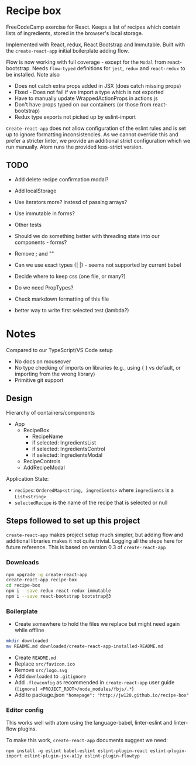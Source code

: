 # Recipe box

FreeCodeCamp exercise for React. Keeps a list of recipes which contain lists of ingredients, stored
in the browser's local storage.

Implemented with React, redux, React Bootstrap and Immutable. Built with the `create-react-app` initial boilerplate adding flow.

Flow is now working with full coverage - except for the `Modal` from react-bootstrap. Needs `flow-typed` definitions for `jest`, `redux` and `react-redux` to be installed. Note also

* Does not catch extra props added in JSX (does catch missing props)
* Fixed - Does not fail if we import a type which is not exported
* Have to manually update WrappedActionProps in actions.js
* Don't have props typed on our containers (or those from react-bootstrap)
* Redux type exports not picked up by eslint-import

`Create-react-app` does not allow configuration of the eslint rules and is set up to ignore formatting inconsistencies. As we
cannot override this and prefer a stricter linter, we provide an additional strict configuration which we run manually. Atom runs
the provided less-strict version.


## TODO

* Add delete recipe confirmation modal?
* Add localStorage

* Use iterators more? instesd of passing arrays?
* Use immutable in forms?
* Other tests
* Should we do something better with threading state into our components - forms?
* Remove ; and ""
* Can we use exact types {| |} - seems not supported by current babel
* Decide where to keep css (one file, or many?)
* Do we need PropTypes?
* Check markdown formatting of this file
* better way to write first selected test (lambda?)

# Notes

Compared to our TypeScript/VS Code setup
* No docs on mouseover
* No type checking of imports on libraries (e.g., using { } vs default, or importing from the wrong library)
* Primitive git support

## Design

Hierarchy of containers/components
* App
  + RecipeBox
    - RecipeName
    - if selected: IngredientsList
    - if selected: IngredientsControl
    - if selected: IngredientsModal
  + RecipeControls
  + AddRecipeModal

Application State:
* `recipes`: `OrderedMap<string, ingredients>` where `ingredients` is a `List<string>`
* `selectedRecipe` is the name of the recipe that is
selected or null


## Steps followed to set up this project

`create-react-app` makes project setup much simpler, but adding flow and additional libraries
makes it not quite trivial. Logging all the steps here for future reference. This is based on version
0.3 of `create-react-app`

### Downloads

```sh
npm upgrade -g create-react-app
create-react-app recipe-box
cd recipe-box
npm i --save redux react-redux immutable
npm i --save react-bootstrap bootstrap@3
```

### Boilerplate

* Create somewhere to hold the files we replace but might need again while offline

```sh
mkdir downloaded
mv README.md downloaded/create-react-app-installed-README.md
```

* Create `README.md`
* Replace `src/favicon.ico`
* Remove `src/logo.svg`
* Add `downloaded` to `.gitignore`
* Add `.flowconfig` as recommended in `create-react-app` user guide (`[ignore]
<PROJECT_ROOT>/node_modules/fbjs/.*`)
* Add to package.json `"homepage": "http://jw120.github.io/recipe-box"`

### Editor config

This works well with atom using the language-babel, linter-eslint and linter-flow plugins.

To make this work, `create-react-app` documents suggest we need:

```
npm install -g eslint babel-eslint eslint-plugin-react eslint-plugin-import eslint-plugin-jsx-a11y eslint-plugin-flowtyp
```
